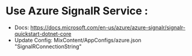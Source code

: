 # Use Azure SignalR Service :

- Docs: https://docs.microsoft.com/en-us/azure/azure-signalr/signalr-quickstart-dotnet-core
- Update Config: MixContent/AppConfigs/azure.json "SignalRConnectionString"